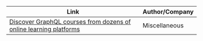 Link | Author/Company
------------ | -------------
[Discover GraphQL courses from dozens of online learning platforms](https://bestcourses.io/results?q=graphql&size=n_20_n) | Miscellaneous
